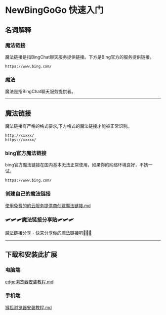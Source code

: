 # NewBingGoGo 快速入门

## 名词解释

### 魔法链接
魔法链接是指BingChat聊天服务提供链接。下方是Bing官方的服务提供链接。
~~~
https://www.bing.com/
~~~

### 魔法
魔法是指BingChat聊天服务提供者。

---

## 魔法链接
魔法链接有严格的格式要求,下方格式的魔法链接才能被正常识别。
~~~
http://xxxxx/
https://xxxxx/
~~~

### bing官方魔法链接
bing官方魔法链接在国内基本无法正常使用，如果你的网络环境良好，不妨一试。
~~~
https://www.bing.com/
~~~

### 创建自己的魔法链接
[使用免费的的云服务提供商创建魔法链接.md](/创建魔法链接/使用免费的的云服务提供商创建魔法链接.md)

### 🛩️🛩️🛩️魔法链接分享贴🛩️🛩️🛩️
[魔法链接分享 - 快来分享你的魔法链接吧🎉🎉🎉](https://gitee.com/jja8/NewBingGoGo/issues/I6S6BH)

---
## 下载和安装此扩展
### 电脑端
[edge浏览器安装教程.md](./下载和安装/edge浏览器安装教程.md)
### 手机端
[猴狐浏览器安装教程.md](./下载和安装/猴狐浏览器安装教程.md)

